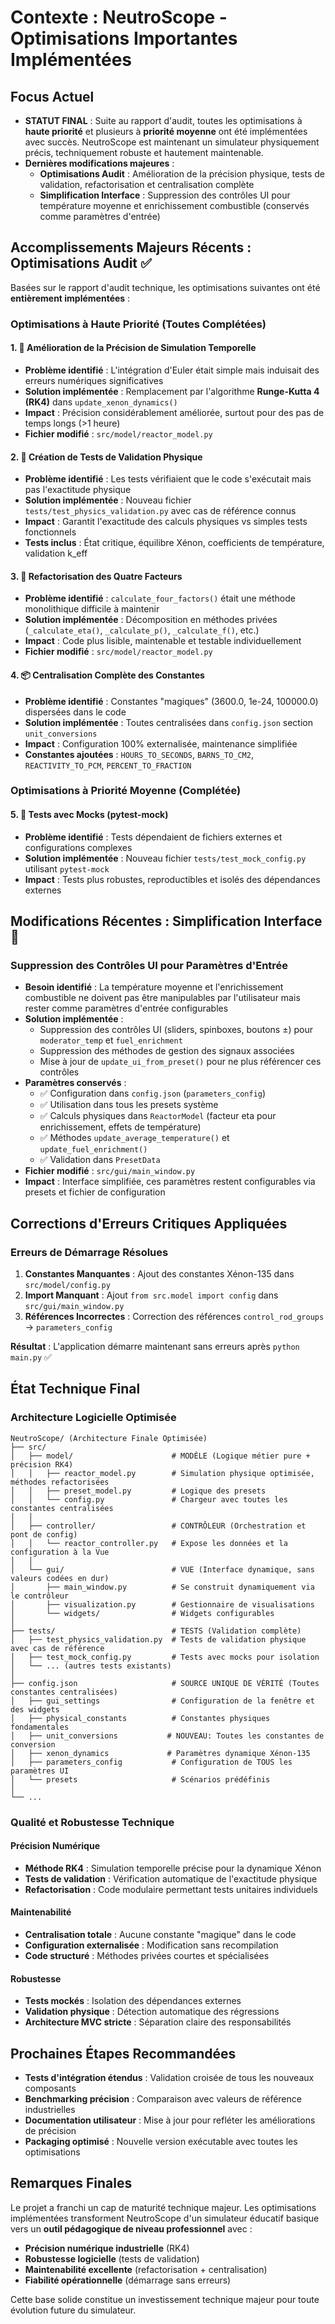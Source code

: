 # Contexte : NeutroScope - Optimisations Importantes Implémentées

## Focus Actuel
- **STATUT FINAL** : Suite au rapport d'audit, toutes les optimisations à **haute priorité** et plusieurs à **priorité moyenne** ont été implémentées avec succès. NeutroScope est maintenant un simulateur physiquement précis, techniquement robuste et hautement maintenable.
- **Dernières modifications majeures** : 
  - **Optimisations Audit** : Amélioration de la précision physique, tests de validation, refactorisation et centralisation complète
  - **Simplification Interface** : Suppression des contrôles UI pour température moyenne et enrichissement combustible (conservés comme paramètres d'entrée)

## Accomplissements Majeurs Récents : Optimisations Audit ✅

Basées sur le rapport d'audit technique, les optimisations suivantes ont été **entièrement implémentées** :

### **Optimisations à Haute Priorité (Toutes Complétées)**

#### 1. **🚀 Amélioration de la Précision de Simulation Temporelle**
- **Problème identifié** : L'intégration d'Euler était simple mais induisait des erreurs numériques significatives
- **Solution implémentée** : Remplacement par l'algorithme **Runge-Kutta 4 (RK4)** dans `update_xenon_dynamics()`
- **Impact** : Précision considérablement améliorée, surtout pour des pas de temps longs (>1 heure)
- **Fichier modifié** : `src/model/reactor_model.py`

#### 2. **🧪 Création de Tests de Validation Physique**
- **Problème identifié** : Les tests vérifiaient que le code s'exécutait mais pas l'exactitude physique
- **Solution implémentée** : Nouveau fichier `tests/test_physics_validation.py` avec cas de référence connus
- **Impact** : Garantit l'exactitude des calculs physiques vs simples tests fonctionnels
- **Tests inclus** : État critique, équilibre Xénon, coefficients de température, validation k_eff

#### 3. **🔧 Refactorisation des Quatre Facteurs**
- **Problème identifié** : `calculate_four_factors()` était une méthode monolithique difficile à maintenir
- **Solution implémentée** : Décomposition en méthodes privées (`_calculate_eta()`, `_calculate_p()`, `_calculate_f()`, etc.)
- **Impact** : Code plus lisible, maintenable et testable individuellement
- **Fichier modifié** : `src/model/reactor_model.py`

#### 4. **📦 Centralisation Complète des Constantes**
- **Problème identifié** : Constantes "magiques" (3600.0, 1e-24, 100000.0) dispersées dans le code
- **Solution implémentée** : Toutes centralisées dans `config.json` section `unit_conversions`
- **Impact** : Configuration 100% externalisée, maintenance simplifiée
- **Constantes ajoutées** : `HOURS_TO_SECONDS`, `BARNS_TO_CM2`, `REACTIVITY_TO_PCM`, `PERCENT_TO_FRACTION`

### **Optimisations à Priorité Moyenne (Complétée)**

#### 5. **🔬 Tests avec Mocks (pytest-mock)**
- **Problème identifié** : Tests dépendaient de fichiers externes et configurations complexes
- **Solution implémentée** : Nouveau fichier `tests/test_mock_config.py` utilisant `pytest-mock`
- **Impact** : Tests plus robustes, reproductibles et isolés des dépendances externes

## Modifications Récentes : Simplification Interface 🎯

### **Suppression des Contrôles UI pour Paramètres d'Entrée**
- **Besoin identifié** : La température moyenne et l'enrichissement combustible ne doivent pas être manipulables par l'utilisateur mais rester comme paramètres d'entrée configurables
- **Solution implémentée** : 
  - Suppression des contrôles UI (sliders, spinboxes, boutons ±) pour `moderator_temp` et `fuel_enrichment`
  - Suppression des méthodes de gestion des signaux associées
  - Mise à jour de `update_ui_from_preset()` pour ne plus référencer ces contrôles
- **Paramètres conservés** :
  - ✅ Configuration dans `config.json` (`parameters_config`)
  - ✅ Utilisation dans tous les presets système
  - ✅ Calculs physiques dans `ReactorModel` (facteur eta pour enrichissement, effets de température)
  - ✅ Méthodes `update_average_temperature()` et `update_fuel_enrichment()`
  - ✅ Validation dans `PresetData`
- **Fichier modifié** : `src/gui/main_window.py`
- **Impact** : Interface simplifiée, ces paramètres restent configurables via presets et fichier de configuration

## Corrections d'Erreurs Critiques Appliquées

### **Erreurs de Démarrage Résolues**
1. **Constantes Manquantes** : Ajout des constantes Xénon-135 dans `src/model/config.py`
2. **Import Manquant** : Ajout `from src.model import config` dans `src/gui/main_window.py`
3. **Références Incorrectes** : Correction des références `control_rod_groups` → `parameters_config`

**Résultat** : L'application démarre maintenant sans erreurs après `python main.py` ✅

## État Technique Final

### Architecture Logicielle Optimisée
```
NeutroScope/ (Architecture Finale Optimisée)
├── src/
│   ├── model/                      # MODÈLE (Logique métier pure + précision RK4)
│   │   ├── reactor_model.py        # Simulation physique optimisée, méthodes refactorisées
│   │   ├── preset_model.py         # Logique des presets
│   │   └── config.py               # Chargeur avec toutes les constantes centralisées
│   │
│   ├── controller/                 # CONTRÔLEUR (Orchestration et pont de config)
│   │   └── reactor_controller.py   # Expose les données et la configuration à la Vue
│   │
│   └── gui/                        # VUE (Interface dynamique, sans valeurs codées en dur)
│       ├── main_window.py          # Se construit dynamiquement via le contrôleur
│       ├── visualization.py        # Gestionnaire de visualisations
│       └── widgets/                # Widgets configurables
│
├── tests/                          # TESTS (Validation complète)
│   ├── test_physics_validation.py  # Tests de validation physique avec cas de référence
│   ├── test_mock_config.py         # Tests avec mocks pour isolation
│   └── ... (autres tests existants)
│
├── config.json                     # SOURCE UNIQUE DE VÉRITÉ (Toutes constantes centralisées)
│   ├── gui_settings                # Configuration de la fenêtre et des widgets
│   ├── physical_constants          # Constantes physiques fondamentales
│   ├── unit_conversions           # NOUVEAU: Toutes les constantes de conversion
│   ├── xenon_dynamics             # Paramètres dynamique Xénon-135
│   ├── parameters_config           # Configuration de TOUS les paramètres UI
│   └── presets                     # Scénarios prédéfinis
│
└── ...
```

### Qualité et Robustesse Technique

#### **Précision Numérique**
- **Méthode RK4** : Simulation temporelle précise pour la dynamique Xénon
- **Tests de validation** : Vérification automatique de l'exactitude physique
- **Refactorisation** : Code modulaire permettant tests unitaires individuels

#### **Maintenabilité**
- **Centralisation totale** : Aucune constante "magique" dans le code
- **Configuration externalisée** : Modification sans recompilation
- **Code structuré** : Méthodes privées courtes et spécialisées

#### **Robustesse**
- **Tests mockés** : Isolation des dépendances externes
- **Validation physique** : Détection automatique des régressions
- **Architecture MVC stricte** : Séparation claire des responsabilités

## Prochaines Étapes Recommandées
- **Tests d'intégration étendus** : Validation croisée de tous les nouveaux composants
- **Benchmarking précision** : Comparaison avec valeurs de référence industrielles
- **Documentation utilisateur** : Mise à jour pour refléter les améliorations de précision
- **Packaging optimisé** : Nouvelle version exécutable avec toutes les optimisations

## Remarques Finales
Le projet a franchi un cap de maturité technique majeur. Les optimisations implémentées transforment NeutroScope d'un simulateur éducatif basique vers un **outil pédagogique de niveau professionnel** avec :
- **Précision numérique industrielle** (RK4)
- **Robustesse logicielle** (tests de validation)
- **Maintenabilité excellente** (refactorisation + centralisation)
- **Fiabilité opérationnelle** (démarrage sans erreurs)

Cette base solide constitue un investissement technique majeur pour toute évolution future du simulateur. 